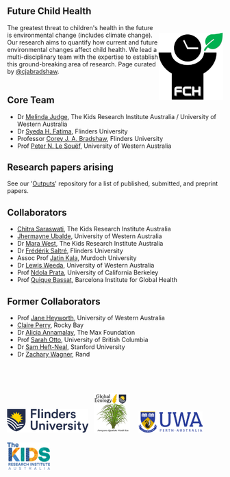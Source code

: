 ## Future Child Health
<img align="right" src="https://github.com/FutureChildHealth/.github/blob/main/profile/FCHlogoTransp.png" alt="Future Child Health" width="150" style="margin-top: 20px">

The greatest threat to children's health in the future is environmental change (includes climate change). Our research aims to quantify how current and future environmental changes affect child health. We lead a multi-disciplinary team with the expertise to establish this ground-breaking area of research. Page curated by <a href="http://github.com/cjabradshaw">@cjabradshaw</a>.
<br>
<br>
## Core Team
- Dr <a href="https://www.researchgate.net/profile/Melinda-Judge">Melinda Judge</a>, The Kids Research Institute Australia / University of Western Australia
- Dr <a href="https://globalecologyflinders.com/people/#SHF">Syeda H. Fatima</a>, Flinders University
- Professor <a href="https://globalecologyflinders.com/people/#CJAB">Corey J. A. Bradshaw</a>, Flinders University
- Prof <a href="https://research-repository.uwa.edu.au/en/persons/peter-le-souef">Peter N. Le Souëf</a>, University of Western Australia

## Research papers arising
See our '<a href="https://github.com/FutureChildHealth/Outputs">Outputs</a>' repository for a list of published, submitted, and preprint papers.

## Collaborators
- <a href="https://www.linkedin.com/in/chitra-m-saraswati/">Chitra Saraswati</a>, The Kids Research Institute Australia
- <a href="https://www.linkedin.com/in/jhermayne-ubalde-44aa57235/">Jhermayne Ubalde</a>, University of Western Australia
- Dr <a href="https://www.linkedin.com/in/mara-west-9746b91/">Mara West</a>, The Kids Research Institute Australia
- Dr <a href="https://globalecologyflinders.com/people/#FS">Frédérik Saltré</a>, Flinders University
- Assoc Prof <a href="https://researchportal.murdoch.edu.au/esploro/profile/jatin_kala/overview">Jatin Kala</a>, Murdoch University
- Dr <a href="https://loop.frontiersin.org/people/2658416/overview">Lewis Weeda</a>, University of Western Australia
- Prof <a href="https://publichealth.berkeley.edu/people/ndola-prata">Ndola Prata</a>, University of California Berkeley
- Prof <a href="https://www.isglobal.org/en/our-team/-/profiles/1900">Quique Bassat</a>, Barcelona Institute for Global Health

## Former Collaborators
- Prof <a href="https://research-repository.uwa.edu.au/en/persons/jane-heyworth">Jane Heyworth</a>, University of Western Australia
- <a href="https://www.linkedin.com/in/claire-perry-91398617a/">Claire Perry</a>, Rocky Bay
- Dr <a href="https://www.linkedin.com/in/alicia-annamalay-64876a43/">Alicia Annamalay</a>, The Max Foundation
- Prof <a href="https://biodiversity.ubc.ca/people/faculty/sarah-otto">Sarah Otto</a>, University of British Columbia
- Dr <a href="http://stanford.edu/~samhn/">Sam Heft-Neal</a>, Stanford University
- Dr <a href="https://www.rand.org/about/people/w/wagner_zachary.html">Zachary Wagner</a>, Rand
<br>
<br>

<p><a href="https://www.flinders.edu.au"><img align="bottom-left" src="https://github.com/FutureChildHealth/.github/blob/main/profile/Flinders_University_Logo_Horizontal_RGB_Master.png" alt="Flinders University" width="190" style="margin-top: 20px"></a> &nbsp; <a href="https://globalecologyflinders.com"><img align="bottom-left" src="https://github.com/FutureChildHealth/.github/blob/main/profile/GEL%20Logo%20Kaurna%20New%20Transp.png" alt="Global Ecology Lab" width="85" style="margin-top: 20px"></a> &nbsp; &nbsp; <a href="https://www.uwa.edu.au/"><img align="bottom-left" src="https://github.com/FutureChildHealth/.github/blob/main/profile/UWA.png" alt="UWA" width="150" style="margin-top: 20px"></a> &nbsp; &nbsp; <a href="https://www.thekids.org.au"><img align="bottom-left" src="https://github.com/FutureChildHealth/.github/blob/main/profile/TheKids-Logo.png" alt="The Kids Research Institute" width="100" style="margin-top: 20px"></a></p>
